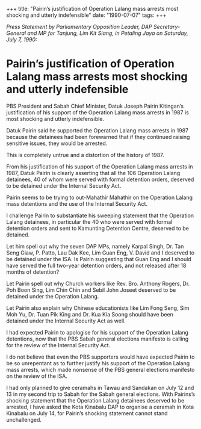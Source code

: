 +++ 
title: "Pairin’s justification of Operation Lalang mass arrests most shocking and utterly indefensible"
date: "1990-07-07"
tags:
+++

_Press Statement by Parliamentary Opposition Leader, DAP Secretary-General and MP for Tanjung, Lim Kit Siang, in Petaling Jaya on Saturday, July 7, 1990:_

# Pairin’s justification of Operation Lalang mass arrests most shocking and utterly indefensible

PBS President and Sabah Chief Minister, Datuk Joseph Pairin Kitingan’s justification of his support of the Operation Lalang mass arrests in 1987 is most shocking and utterly indefensible. </u>

Datuk Pairin said he supported the Operation Lalang mass arrests in 1987 because the detainees had been forewarned that if they continued raising sensitive issues, they would be arrested. 

This is completely untrue and a distortion of the history of 1987.

From his justification of his support of the Operation Lalang mass arrests in 1987, Datuk Pairin is clearly asserting that all the 106 Operation Lalang detainees, 40 of whom were served with formal detention orders, deserved to be detained under the Internal Security Act. 

Pairin seems to be trying to out-Mahathir Mahathir on the Operation Lalang mass detentions and the use of the Internal Security Act. 

I challenge Pairin to substantiate his sweeping statement that the Operation Lalang detainees, in particular the 40 who were served with formal detention orders and sent to Kamunting Detention Centre, deserved to be detained. 

Let him spell out why the seven DAP MPs, namely Karpal Singh, Dr. Tan Seng Giaw, P. Patto, Lau Dak Kee, Lim Guan Eng, V. David and I deserved to be detained under the ISA. Is Pairin suggesting that Guan Eng and I should have served the full two-year detention orders, and not released after 18 months of detention?

Let Pairin spell out why Church workers like Rev. Bro. Anthony Rogers, Dr. Poh Boon Sing, Lim Chin Chin and Sebil John Joseet deserved to be detained under the Operation Lalang. 

Let Pairin also explain why Chinese educationists like Lim Fong Seng, Sim Moh Yu, Dr. Tuan Pik King and Dr. Kua Kia Soong should have been detained under the Internal Security Act as well. 

I had expected Pairin to apologise for his support of the Operation Lalang detentions, now that the PBS Sabah general elections manifesto is calling for the review of the Internal Security Act. 

I do not believe that even the PBS supporters would have expected Pairin to be so unrepentant as to further justify his support of the Operation Lalang mass arrests, which made nonsense of the PBS general elections manifesto on the review of the ISA. 

I had only planned to give ceramahs in Tawau and Sandakan on July 12 and 13 in my second trip to Sabah for the Sabah general elections. With Pairins’s shocking statement that the Operation Lalang detainees deserved to be arrested, I have asked the Kota Kinabalu DAP to organise a ceramah in Kota Kinabalu on July 14, for Pairin’s shocking statement cannot stand unchallenged.
 
